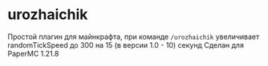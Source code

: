 # urozhaichik
Простой плагин для майнкрафта, при команде `/urozhaichik` увеличивает randomTickSpeed до 300 на 15 (в версии 1.0 - 10) секунд
Сделан для PaperMC 1.21.8
